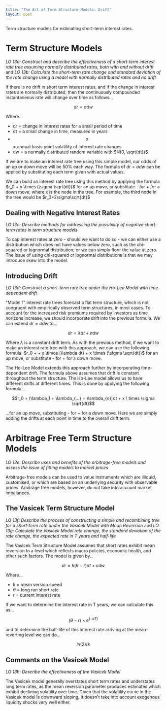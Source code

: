 ```yaml
---
title: "The Art of Term Structure Models: Drift"
layout: post
---
```

Term structure models for estimating short-term interest rates.

# Term Structure Models
*LO 13a: Construct and describe the effectiveness of a short-term interest rate tree assuming normally distributed rates, both with and without drift* and *LO 13b: Calculate the short-term rate change and standard deviation of the rate change using a model with normally distributed rates and no drift*

If there is no drift in short term interest rates, and if the change in interest rates are normally distributed, then the continuously compounded instantaneous rate will change over time as follows...

$$dr = \sigma dw$$

Where...
* dr = change in interest rates for a small period of time
* dt = a small change in time, measured in years
* $$\sigma$$ = annual basis point volatility of interest rate changes
* dw = a normally distributed random variable with $N(0, \sqrt{dt})$ 

If we are to make an interest rate tree using this simple model, our odds of an up or down move will be 50% each way. The formula of $dr = \sigma dw$ can be applied by substituting each term given with actual values.

We can build an interest rate tree using this method by applying the formula $r_0 + x \times (\sigma \sqrt{dt})$  for an up move, or substitute - for + for a down move; where x is the node in the tree. For example, the third node in the tree would be $r_0+2\sigma\sqrt{dt}$

## Dealing with Negative Interest Rates
*LO 13c: Describe methods for addressing the possibility of negative short-term rates in term structure models*

To cap interest rates at zero - should we want to do so - we can either use a distribution which does not have values below zero, such as the chi-squared or lognormal distribution; or we can simply floor the value at zero. The issue of using chi-squared or lognormal distributions is that we may introduce skew into the model. 

## Introducing Drift
*LO 13d: Construct a short-term rate tree under the Ho-Lee Model with time-dependent drift*

"Model 1" interest rate trees forecast a flat term structure, which is not congruent with empirically observed term structures, in most cases. To account for the increased risk premiums required by investors as time horizons increase, we should incorporate drift into the previous formula. We can extend $dr = \sigma dw$ to...

$$dr = \lambda dt + \sigma dw$$

Where $\lambda$ is a constant drift term. As with the previous method, if we want to make an interest rate tree with this approach, we can use the following formula: $r_0 + + x \times (\lambda dt) + x \times (\sigma \sqrt{dt})$ for an up move, or substitute - for + for a down move.

The Ho-Lee Model extends this approach further by incorporating time-dependent drift. The formula above assumes that drift is constant throughout the term structure. The Ho-Lee model allows us to have different drifts at different times. This is done by applying the following formula...

$$r_0 + (\lambda_1 + \lambda_{...} + \lambda_{n})dt + x \ times \sigma \sqrt{dt}$$

...for an up move, substituting - for + for a down move. Here we are simply adding the drifts at each point in time to the overall drift term.

# Arbitrage Free Term Structure Models
*LO 13e: Describe uses and benefits of the arbitrage-free models and assess the issue of fitting models to market prices*

Arbitrage-free models can be used to value instruments which are illiquid, customised, or which are based on an underlying security with observable prices. Arbitrage free models, however, do not take into account market imbalances. 

## The Vasicek Term Structure Model
*LO 13f: Describe the process of constructing a simple and recombining tree for a short-term rate under the Vasicek Model with Mean Reversion* and *LO 13g: Calculate the Vasicek Model rate change, the standard deviation of the rate change, the expected rate in T years and half-life*

The Vasicek Term Structure Model assumes that short rates exhibit mean reversion to a level which reflects macro policies, economic  health, and other such factors. The model is given by...

$$dr = k(\theta - r)dt + \sigma dw$$

Where...
* k = mean version speed
* $\theta$ = long run short rate
* r = current interest rate

If we want to determine the interest rate in T years, we can calculate this as...

$$(\theta - r)\times e^{(-kT)}$$

and to determine the half-life of this interest rate arriving at the mean-reverting level we can do...

$$ln(2) / k$$

## Comments on the Vasicek Model
*LO 13h: Describe the effectiveness of the Vasicek Model*

The Vasicek model generally overstates short term rates and understates long term rates, as the mean reversion parameter produces estimates which exhibit declining volatility over time. Given that the volatility curve in the Vasicek model is downward sloping, it doesn't take into account exogenous liquidity shocks very well either. 
